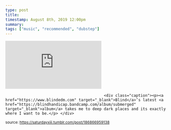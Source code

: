 ```yaml
---
type: post
title: 
timestamp: August 8th, 2019 12:00pm
summary: 
tags: ["music", "recommended", "dubstep"]
---
```

<embed type="audio/mpeg" src="https://bandcamp.com/stream_redirect?enc=mp3-128&amp;track_id=3114575757&amp;ts=1618890939&amp;t=80e1a1359e25e2d6017cc5b80f4852fdf25de0f9"></embed>
                    
                                               <div class="caption"><p><a href="https://www.blindedm.com" target="_blank">Blind</a>’s latest <a href="https://blindhandicap.bandcamp.com/album/submerged" target="_blank">album</a> takes me to deep dark places and its exactly where I want to be.</p> </div>
                                    
                                
<small>source: https://saturdayxiii.tumblr.com/post/186866959138</small>
